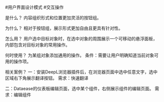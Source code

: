 #用户界面设计模式 #交互操作 

是什么？
内容组织形式和位置更加灵活的按钮组。

为什么？
相对于按钮组，展示形式更加自由且更具有针对性。

怎么用？
用户选中目标对象时，在选中对象的周围展示一个可移动的悬浮面板，内部包含对目标对象的常用操作。

何时使用？
为某组对象添加通用的操作。
条件：需要让用户明确知道当前对象可用的操作项。

相关案例？
一：安装DeepL浏览器插件后，在浏览器页面中选中任意文字，选中区域右下角展示翻译按钮。
需求：快速翻译

二：Dataease的仪表板编辑页面，选中某个组件，右侧展示组件的编辑页面。
需求：编辑组件
